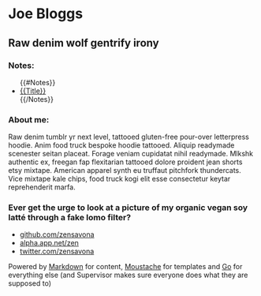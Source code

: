 # Joe Bloggs
## Raw denim wolf gentrify irony

### Notes:
<ul>
{{#Notes}}
<li><a href="note/{{Url}}.html">{{Title}}</a></li>
{{/Notes}}
</ul>

### About me:
Raw denim tumblr yr next level, tattooed gluten-free pour-over letterpress hoodie. Anim food truck bespoke hoodie tattooed. Aliquip readymade scenester seitan placeat. Forage veniam cupidatat nihil readymade. Mlkshk authentic ex, freegan fap flexitarian tattooed dolore proident jean shorts etsy mixtape. American apparel synth eu truffaut pitchfork thundercats. Vice mixtape kale chips, food truck kogi elit esse consectetur keytar reprehenderit marfa.

### Ever get the urge to look at a picture of my organic vegan soy latté through a fake lomo filter? 
- [github.com/zensavona](http://github.com/zensavona/)
- [alpha.app.net/zen](https://alpha.app.net/zen)
- [twitter.com/zensavona](http://twitter.com/zensavona/)

Powered by [Markdown](http://daringfireball.net/projects/markdown/) for content, [Moustache](http://mustache.github.com/) for templates and [Go](http://golang.org/) for everything else (and Supervisor makes sure everyone does what they are supposed to)